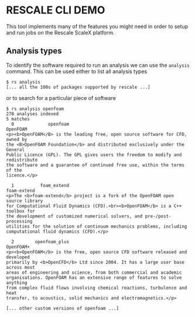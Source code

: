 # RESCALE CLI DEMO

This tool implements many of the features you might need in order to setup and run jobs on the Rescale ScaleX platform.

## Analysis types

To identify the software required to run an analysis we can use the `analysis` command. This can be used either to list all analysis types

```
$ rs analysis
[... all the 100s of packages supported by rescale ...]
```

or to search for a particular piece of software

```
$ rs analysis openfoam
278 analyses indexed
5 matches
  0             openfoam
OpenFOAM
<p><b>OpenFOAM</B> is the leading free, open source software for CFD, owned by
the <B>OpenFOAM Foundation</b> and distributed exclusively under the General
Public Licence (GPL). The GPL gives users the freedom to modify and redistribute
the software and a guarantee of continued free use, within the terms of the
licence.</p>

  1          foam_extend
foam-extend
<p>The <b>foam-extend</b> project is a fork of the OpenFOAM open source library
for Computational Fluid Dynamics (CFD).<br><b>OpenFOAM</b> is a C++ toolbox for
the development of customized numerical solvers, and pre-/post-processing
utilities for the solution of continuum mechanics problems, including
computational fluid dynamics (CFD).</p>

  2        openfoam_plus
OpenFOAM+
<p><b>OpenFOAM</b> is the free, open source CFD software released and developed
primarily by <b>OpenCFD</b> Ltd since 2004. It has a large user base across most
areas of engineering and science, from both commercial and academic
organisations. OpenFOAM has an extensive range of features to solve anything
from complex fluid flows involving chemical reactions, turbulence and heat
transfer, to acoustics, solid mechanics and electromagnetics.</p>

[... other custom versions of openfoam ...]
```